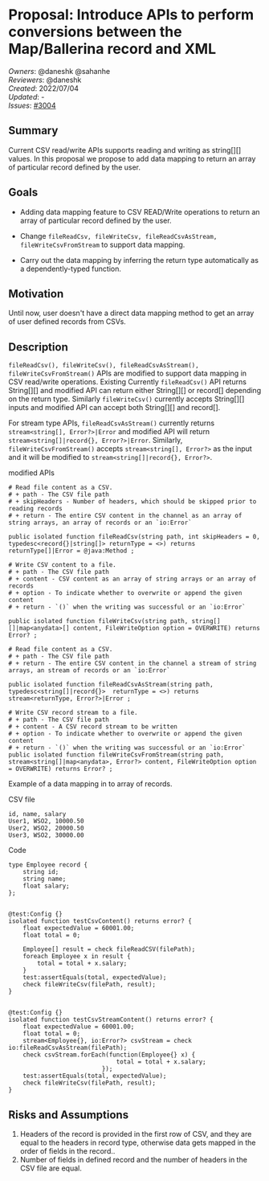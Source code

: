 # Proposal: Introduce APIs to perform conversions between the Map/Ballerina record and XML

_Owners_: @daneshk @sahanhe  
_Reviewers_: @daneshk  
_Created_: 2022/07/04   
_Updated_: -  
_Issues_: [#3004](https://github.com/ballerina-platform/ballerina-standard-library/issues/3004#event-6837345074)


## Summary

Current CSV read/write APIs supports reading and writing as string[][] values. In this proposal we propose to add data mapping to return an array of particular record defined by the user.

## Goals

* Adding data mapping feature to CSV READ/Write operations to return an array of particular record defined by the user.

* Change ```fileReadCsv, fileWriteCsv, fileReadCsvAsStream, fileWriteCsvFromStream``` to support data mapping.

* Carry out the data mapping by inferring the return type automatically as a dependently-typed function.

## Motivation

Until now, user doesn't have a direct data mapping method to get an array of user defined records from CSVs.



## Description

```fileReadCsv(), fileWriteCsv(), fileReadCsvAsStream(), fileWriteCsvFromStream()```  APIs are modified to support data mapping in CSV read/write operations. Existing Currently ```fileReadCsv()``` API returns String[][] and modified API can return either String[][] or record[] depending on the return type. Similarly ```fileWriteCsv()``` currently accepts String[][] inputs and modified API can accept both String[][] and record[].

For stream type APIs, ```fileReadCsvAsStream()``` currently returns ```stream<string[], Error?>|Error``` and modified API will return ```stream<string[]|record{}, Error?>|Error```.  Similarly, ```fileWriteCsvFromStream()``` accepts ```stream<string[], Error?>```  as the input and it will be modified to ```stream<string[]|record{}, Error?>```.

modified APIs
```ballerina
# Read file content as a CSV.
# + path - The CSV file path
# + skipHeaders - Number of headers, which should be skipped prior to reading records
# + return - The entire CSV content in the channel as an array of string arrays, an array of records or an `io:Error`

public isolated function fileReadCsv(string path, int skipHeaders = 0, typedesc<record{}|string[]> returnType = <>) returns returnType[]|Error = @java:Method ;
```

``` ballerina
# Write CSV content to a file.
# + path - The CSV file path
# + content - CSV content as an array of string arrays or an array of records
# + option - To indicate whether to overwrite or append the given content
# + return - `()` when the writing was successful or an `io:Error`

public isolated function fileWriteCsv(string path, string[][]|map<anydata>[] content, FileWriteOption option = OVERWRITE) returns Error? ;
```

```ballerina
# Read file content as a CSV.
# + path - The CSV file path
# + return - The entire CSV content in the channel a stream of string arrays, an stream of records or an `io:Error`

public isolated function fileReadCsvAsStream(string path, typedesc<string[]|record{}>  returnType = <>) returns  stream<returnType, Error?>|Error ;
```

```ballerina
# Write CSV record stream to a file.
# + path - The CSV file path
# + content - A CSV record stream to be written
# + option - To indicate whether to overwrite or append the given content
# + return - `()` when the writing was successful or an `io:Error`
public isolated function fileWriteCsvFromStream(string path, stream<string[]|map<anydata>, Error?> content, FileWriteOption option = OVERWRITE) returns Error? ;
```

Example of a data mapping in to array of records.

CSV file
```
id, name, salary
User1, WSO2, 10000.50
User2, WSO2, 20000.50
User3, WSO2, 30000.00
```

Code

```ballerina
type Employee record {
    string id;
    string name;
    float salary;
};


@test:Config {}
isolated function testCsvContent() returns error? {
    float expectedValue = 60001.00;
    float total = 0;

    Employee[] result = check fileReadCSV(filePath);
    foreach Employee x in result {
        total = total + x.salary;
    }
    test:assertEquals(total, expectedValue);
    check fileWriteCsv(filePath, result);
}


@test:Config {}
isolated function testCsvStreamContent() returns error? {
    float expectedValue = 60001.00;
    float total = 0;
    stream<Employee{}, io:Error?> csvStream = check io:fileReadCsvAsStream(filePath);
    check csvStream.forEach(function(Employee{} x) {
                              total = total + x.salary;
                          });
    test:assertEquals(total, expectedValue);
    check fileWriteCsv(filePath, result);
}
```


## Risks and Assumptions

1. Headers of the record is provided in the first row of CSV, and they are equal to the headers in record type, otherwise data gets mapped in the order of fields in the record..
2. Number of fields in defined record and the number of headers in the CSV file are equal.

